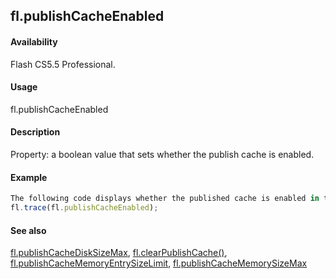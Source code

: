 ## fl.publishCacheEnabled

#### Availability

Flash CS5.5 Professional.

#### Usage

fl.publishCacheEnabled

#### Description

Property: a boolean value that sets whether the publish cache is enabled.

#### Example

```javascript
The following code displays whether the published cache is enabled in the Output window.
fl.trace(fl.publishCacheEnabled);

```
#### See also

[fl.publishCacheDiskSizeMax](#!wielmic/developers-animatesdk-docs/test/flash_object_(fl)/fl50.md), [fl.clearPublishCache()](#!wielmic/developers-animatesdk-docs/test/flash_object_(fl)/fl5.md), [fl.publishCacheMemoryEntrySizeLimit](#!wielmic/developers-animatesdk-docs/test/flash_object_(fl)/fl52.md), [fl.publishCacheMemorySizeMax](#!wielmic/developers-animatesdk-docs/test/flash_object_(fl)/fl53.md)

<span id="fl.publishCacheMemoryEntrySizeLimit" class="anchor"></span>
